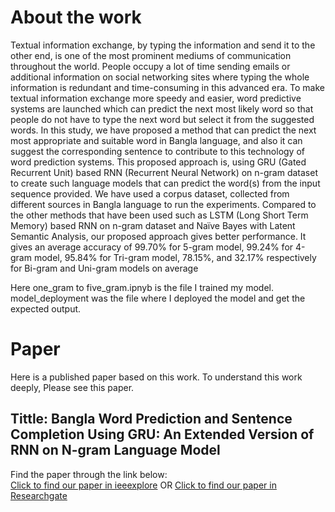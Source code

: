 # About the work

Textual  information  exchange,  by  typing  the information  and  send  it  to  the  other  end, is  one  of  the most prominent  mediums  of  communication  throughout  the  world. People   occupy a   lot   of   time   sending   emails  or additional information on  social  networking  sites where  typing  the whole information is redundant and time-consuming in this advanced era.  To  make  textual  information exchange  more  speedy  and easier, word predictive systems are launched which can predict the next most likely word so that people do not have to type the next word but select it from the suggested words. In this study, we  have  proposed  a  method  that  can  predict  the  next  most appropriate  and  suitable  word  in  Bangla  language, and  also  it can  suggest  the  corresponding  sentence  to  contribute  to  this technology    of    word    prediction    systems.    This    proposed approach  is,  using  GRU  (Gated  Recurrent  Unit)  based  RNN (Recurrent  Neural  Network)  on  n-gram  dataset  to  create  such language  models  that  can  predict  the  word(s)  from  the  input sequence  provided.  We  have  used  a  corpus  dataset,  collected from   different   sources   in   Bangla   language   to   run   the experiments.  Compared  to  the  other  methods  that  have been used  such as LSTM  (Long  Short  Term  Memory)  based  RNN on  n-gram  dataset  and Naïve  Bayes  with  Latent  Semantic Analysis, our  proposed  approach  gives  better  performance.  It gives   an   average accuracy   of   99.70%   for   5-gram   model, 99.24%   for   4-gram   model,   95.84%   for   Tri-gram   model, 78.15%, and  32.17%  respectively  for  Bi-gram  and  Uni-gram models on average 

Here one_gram to five_gram.ipnyb is the file I trained my model. model_deployment was the file where I deployed the model and get the expected output.

# Paper
Here is a published paper based on this work. To understand this work deeply, Please see this paper.

## Tittle: Bangla Word Prediction and Sentence Completion Using GRU: An Extended Version of RNN on N-gram Language Model

Find the paper through the link below:  
[Click to find our paper in ieeexplore](https://ieeexplore.ieee.org/document/9068063 "ieeexplore") 
OR
[Click to find our paper in Researchgate](https://www.researchgate.net/publication/340690395_Bangla_Word_Prediction_and_Sentence_Completion_Using_GRU_An_Extended_Version_of_RNN_on_N-gram_Language_Model "Researchgat") 


